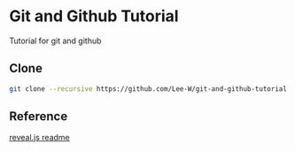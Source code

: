 # Git and Github Tutorial
Tutorial for git and github

## Clone

```sh
git clone --recursive https://github.com/Lee-W/git-and-github-tutorial
```

## Reference
[reveal.js readme](https://github.com/Lee-W/git-and-github-tutorial)
